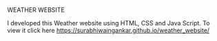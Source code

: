 WEATHER WEBSITE

I developed this Weather website using HTML, CSS and Java Script. To view it click here https://surabhiwaingankar.github.io/weather_website/
